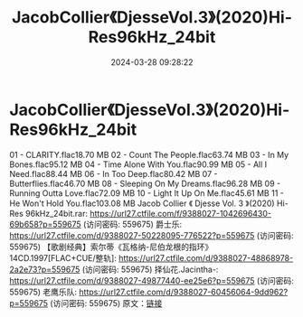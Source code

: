﻿---
title: JacobCollier《DjesseVol.3》(2020)Hi-Res96kHz_24bit
date: 2024-03-28 09:28:22
categories: 古典音乐、新世纪、纯音雅乐
tags: 纯音雅乐
---
# JacobCollier《DjesseVol.3》(2020)Hi-Res96kHz_24bit

01 - CLARITY.flac18.70 MB
02 - Count The People.flac63.74 MB
03 - In My Bones.flac95.12 MB
04 - Time Alone With You.flac90.99 MB
05 - All I Need.flac88.44 MB
06 - In Too Deep.flac80.42 MB
07 - Butterflies.flac46.70 MB
08 - Sleeping On My Dreams.flac96.28 MB
09 - Running Outta Love.flac72.09 MB
10 - Light It Up On Me.flac45.61 MB
11 - He Won't Hold You.flac103.08 MB
Jacob Collier 《 Djesse Vol. 3 》(2020) Hi-Res 96kHz_24bit.rar:
https://url27.ctfile.com/f/9388027-1042696430-69b658?p=559675
(访问密码: 559675)
爵士乐: https://url27.ctfile.com/d/9388027-50228095-776522?p=559675
(访问密码: 559675)
【歌剧经典】索尔蒂《瓦格纳-尼伯龙根的指环》14CD.1997[FLAC+CUE/整轨]: https://url27.ctfile.com/d/9388027-48868978-2a2e73?p=559675
(访问密码: 559675)
择仙花.Jacintha-: https://url27.ctfile.com/d/9388027-49877440-ee25e6?p=559675
(访问密码: 559675)
老鹰乐队: https://url27.ctfile.com/d/9388027-60456064-9dd962?p=559675
(访问密码: 559675)
原文：[链接](https://blog.sina.com.cn/s/blog_1647c7e76010314vg.html)